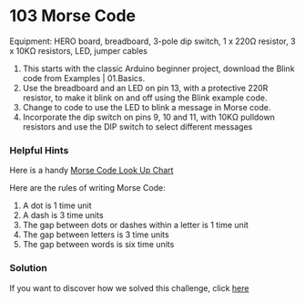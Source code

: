 # 103 Morse Code
Equipment: HERO board, breadboard, 3-pole dip switch, 1 x 220Ω resistor, 3 x 10KΩ resistors, LED, jumper cables
1.  This starts with the classic Arduino beginner project, download the Blink code from Examples | 01.Basics. 
2.  Use the breadboard and an LED on pin 13, with a protective 220R resistor, to make it blink on and off using the Blink example code. 
3.  Change to code to use the LED to blink a message in Morse code. 
4.  Incorporate the dip switch on pins 9, 10 and 11, with 10KΩ pulldown resistors and use the DIP switch to select different messages

### Helpful Hints
Here is a handy [Morse Code Look Up Chart](https://www.codebug.org.uk/learn/step/540/morse-code-alphabet/)

Here are the rules of writing Morse Code:
1.  A dot is 1 time unit
2.  A dash is 3 time units
3.  The gap between dots or dashes within a letter is 1 time unit
4.  The gap between letters is 3 time units
5.  The gap between words is six time units

### Solution

If you want to discover how we solved this challenge, click [here](Solution)
